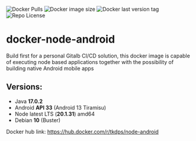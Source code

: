 ![Docker Pulls](https://img.shields.io/docker/pulls/tkdps/node-android?style=for-the-badge)
![Docker image size](https://img.shields.io/docker/image-size/tkdps/node-android?arch=amd64&style=for-the-badge&color=green)
![Docker last version tag](https://img.shields.io/docker/v/tkdps/node-android/1.0.0?arch=amd64&style=for-the-badge&color=red)
![Repo License](https://img.shields.io/github/license/Tarik-INC/docker-node-android?style=for-the-badge&color=gold)


# docker-node-android
Build first for a personal Gitalb CI/CD solution, this docker image is capable of executing  node based applications together with the possibility of building native Android mobile apps

## Versions:
- Java **17.0.2**
- Android **API 33** (Android 13 Tiramisu)
- Node latest LTS (**20.1.31**) amd64 
- Debian **10** (Buster)

Docker hub link: https://hub.docker.com/r/tkdps/node-android
